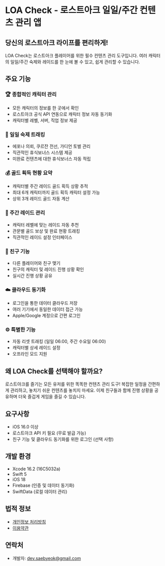 # LOA Check - 로스트아크 일일/주간 컨텐츠 관리 앱

## 당신의 로스트아크 라이프를 편리하게!

LOA Check는 로스트아크 플레이어를 위한 필수 컨텐츠 관리 도구입니다.
여러 캐릭터의 일일/주간 숙제와 레이드를 한 눈에 볼 수 있고, 쉽게 관리할 수 있습니다.

## 주요 기능

### 🏆 종합적인 캐릭터 관리
- 모든 캐릭터의 정보를 한 곳에서 확인
- 로스트아크 공식 API 연동으로 캐릭터 정보 자동 동기화
- 캐릭터별 레벨, 서버, 직업 정보 제공

### 📅 일일 숙제 트래킹
- 에포나 의뢰, 쿠르잔 전선, 가디언 토벌 관리
- 직관적인 휴식보너스 시스템 제공
- 미완료 컨텐츠에 대한 휴식보너스 자동 적립

### 💰 골드 획득 현황 요약
- 캐릭터별 주간 레이드 골드 획득 상황 추적
- 최대 6개 캐릭터까지 골드 획득 캐릭터 설정 가능
- 상위 3개 레이드 골드 자동 계산

### 🎲 주간 레이드 관리
- 캐릭터 레벨에 맞는 레이드 자동 추천
- 관문별 골드 보상 및 완료 현황 트래킹
- 직관적인 레이드 설정 인터페이스

### 👥 친구 기능
- 다른 플레이어와 친구 맺기
- 친구의 캐릭터 및 레이드 진행 상황 확인
- 실시간 진행 상황 공유

### ☁️ 클라우드 동기화
- 로그인을 통한 데이터 클라우드 저장
- 여러 기기에서 동일한 데이터 접근 가능
- Apple/Google 계정으로 간편 로그인

### ⚙️ 특별한 기능
- 자동 리셋 트래킹 (일일 06:00, 주간 수요일 06:00)
- 캐릭터별 상세 레이드 설정
- 오프라인 모드 지원

## 왜 LOA Check를 선택해야 할까요?

로스트아크를 즐기는 모든 유저를 위한 똑똑한 컨텐츠 관리 도구! 복잡한 일정을 간편하게 관리하고, 
놓치기 쉬운 컨텐츠를 놓치지 마세요. 이제 친구들과 함께 진행 상황을 공유하며 더욱 즐겁게 게임을 즐길 수 있습니다.

## 요구사항
- iOS 16.0 이상
- 로스트아크 API 키 필요 (무료 발급 가능)
- 친구 기능 및 클라우드 동기화를 위한 로그인 (선택 사항)

## 개발 환경
- Xcode 16.2 (16C5032a)
- Swift 5
- iOS 18
- Firebase (인증 및 데이터 동기화)
- SwiftData (로컬 데이터 관리)

## 법적 정보
- [개인정보 처리방침](https://saebyeokjang.github.io/LOACheck/privacy-policy)
- [이용약관](https://saebyeokjang.github.io/LOACheck/terms-of-service)

## 연락처
- 개발자: dev.saebyeok@gmail.com
